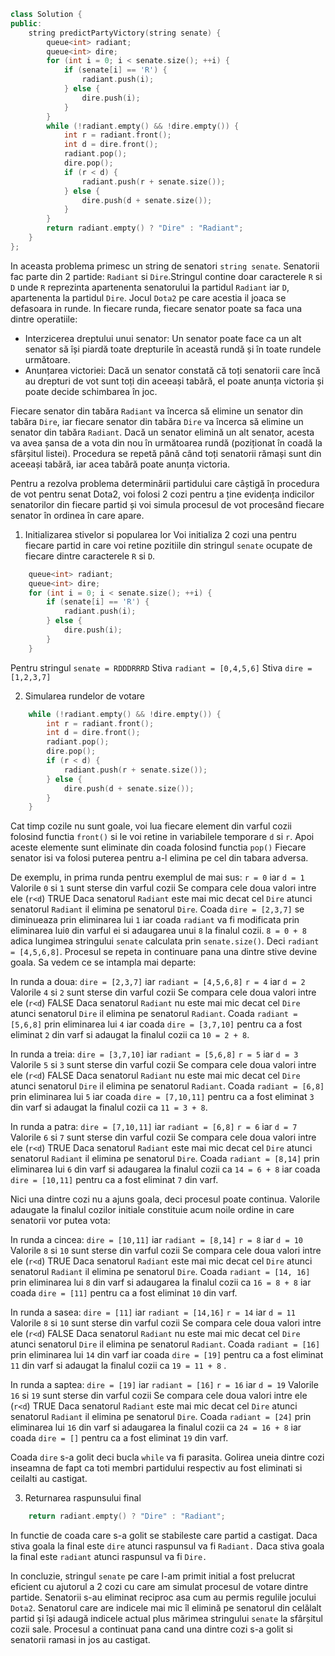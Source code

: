 ```cpp
class Solution {
public:
    string predictPartyVictory(string senate) {
        queue<int> radiant;
        queue<int> dire;
        for (int i = 0; i < senate.size(); ++i) {
            if (senate[i] == 'R') {
                radiant.push(i);
            } else {
                dire.push(i);
            }
        }
        while (!radiant.empty() && !dire.empty()) {
            int r = radiant.front();
            int d = dire.front();
            radiant.pop();
            dire.pop();
            if (r < d) {
                radiant.push(r + senate.size());
            } else {
                dire.push(d + senate.size());
            }
        }
        return radiant.empty() ? "Dire" : "Radiant";
    }
};

```

In aceasta problema primesc un string de senatori `string senate`.  Senatorii fac parte din 2 partide: `Radiant` si `Dire`.Stringul contine doar caracterele `R` si `D` unde `R` reprezinta apartenenta senatorului la partidul `Radiant` iar `D`, apartenenta la partidul `Dire`.
Jocul `Dota2` pe care acestia il joaca se defasoara in runde.
In fiecare runda, fiecare senator poate sa faca una dintre operatiile:
- Interzicerea dreptului unui senator: Un senator poate face ca un alt senator să își piardă toate drepturile în această rundă și în toate rundele următoare.
- Anunțarea victoriei: Dacă un senator constată că toți senatorii care încă au drepturi de vot sunt toți din aceeași tabără, el poate anunța victoria și poate decide schimbarea în joc.

Fiecare senator din tabăra `Radiant` va încerca să elimine un senator din tabăra `Dire`, iar fiecare senator din tabăra `Dire` va încerca să elimine un senator din tabăra `Radiant`.
Dacă un senator elimină un alt senator, acesta va avea șansa de a vota din nou în următoarea rundă (poziționat în coadă la sfârșitul listei).
Procedura se repetă până când toți senatorii rămași sunt din aceeași tabără, iar acea tabără poate anunța victoria.

Pentru a rezolva problema determinării partidului care câștigă în procedura de vot pentru senat Dota2, voi folosi 2 cozi pentru a ține evidența indicilor senatorilor din fiecare partid și voi simula procesul de vot procesând fiecare senator în ordinea în care apare.

1. Initializarea stivelor si popularea lor
Voi initializa 2 cozi una pentru fiecare  partid in care voi retine pozitiile din stringul `senate` ocupate de fiecare dintre caracterele `R` si `D`.

```cpp
    queue<int> radiant;
    queue<int> dire;
    for (int i = 0; i < senate.size(); ++i) {
        if (senate[i] == 'R') {
            radiant.push(i);
        } else {
            dire.push(i);
        }
    }
```
Pentru stringul `senate = RDDDRRRD`
Stiva `radiant = [0,4,5,6]`
Stiva `dire = [1,2,3,7]`

2. Simularea rundelor de votare

```cpp
    while (!radiant.empty() && !dire.empty()) {
        int r = radiant.front();
        int d = dire.front();
        radiant.pop();
        dire.pop();
        if (r < d) {
            radiant.push(r + senate.size());
        } else {
            dire.push(d + senate.size());
        }
    }

```

Cat timp cozile nu sunt goale, voi lua fiecare element din varful cozii folosind functia `front()` si le voi retine in variabilele temporare `d` si `r`.
Apoi aceste elemente sunt eliminate din coada folosind functia `pop()`
Fiecare senator isi va folosi puterea pentru a-l elimina pe cel din tabara adversa.

De exemplu, in prima runda pentru exemplul de mai sus:
`r = 0` iar `d = 1`
Valorile `0` si `1` sunt sterse din varful cozii
Se compara cele doua valori intre ele (`r<d`) TRUE
Daca senatorul `Radiant` este mai mic decat cel `Dire` atunci senatorul `Radiant` il elimina pe senatorul `Dire`.
Coada `dire = [2,3,7]` se diminueaza prin eliminarea lui `1` iar coada `radiant` va fi modificata prin eliminarea lui`0` din varful ei si adaugarea unui `8` la finalul cozii. `8 = 0 + 8` adica lungimea stringului `senate` calculata prin `senate.size()`. Deci `radiant = [4,5,6,8]`.
Procesul se repeta in continuare pana una dintre stive devine goala.
Sa vedem ce se intampla mai departe:

In runda a doua:
`dire = [2,3,7]` iar `radiant = [4,5,6,8]`
`r = 4` iar `d = 2`
Valorile `4` si `2` sunt sterse din varful cozii
Se compara cele doua valori intre ele (`r<d`) FALSE
Daca senatorul `Radiant` nu este mai mic decat cel `Dire` atunci senatorul `Dire` il elimina pe senatorul `Radiant`.
Coada `radiant = [5,6,8]` prin eliminarea lui `4` iar coada `dire = [3,7,10]` pentru ca a fost eliminat `2` din varf si adaugat la finalul cozii ca `10 = 2 + 8`.

In runda a treia:
`dire = [3,7,10]` iar `radiant = [5,6,8]`
`r = 5` iar `d = 3`
Valorile `5` si `3` sunt sterse din varful cozii
Se compara cele doua valori intre ele (`r<d`) FALSE
Daca senatorul `Radiant` nu este mai mic decat cel `Dire` atunci senatorul `Dire` il elimina pe senatorul `Radiant`.
Coada `radiant = [6,8]` prin eliminarea lui `5` iar coada `dire = [7,10,11]` pentru ca a fost eliminat `3` din varf si adaugat la finalul cozii ca `11 = 3 + 8`.

In runda a patra:
`dire = [7,10,11]` iar `radiant = [6,8]`
`r = 6` iar `d = 7`
Valorile `6` si `7` sunt sterse din varful cozii
Se compara cele doua valori intre ele (`r<d`) TRUE
Daca senatorul `Radiant` este mai mic decat cel `Dire` atunci senatorul `Radiant` il elimina pe senatorul `Dire`.
Coada `radiant = [8,14]` prin eliminarea lui `6` din  varf si adaugarea la finalul cozii ca `14 = 6 + 8` iar coada `dire = [10,11]` pentru ca a fost eliminat `7` din varf.

Nici una dintre cozi nu a ajuns goala, deci procesul poate continua. Valorile adaugate la finalul cozilor initiale constituie acum noile ordine in care senatorii vor putea vota:

In runda a cincea:
`dire = [10,11]` iar `radiant = [8,14]`
`r = 8` iar `d = 10`
Valorile `8` si `10` sunt sterse din varful cozii
Se compara cele doua valori intre ele (`r<d`) TRUE
Daca senatorul `Radiant` este mai mic decat cel `Dire` atunci senatorul `Radiant` il elimina pe senatorul `Dire`.
Coada `radiant = [14, 16]` prin eliminarea lui `8` din  varf si adaugarea la finalul cozii ca `16 = 8 + 8` iar coada `dire = [11]` pentru ca a fost eliminat `10` din varf.

In runda a sasea:
`dire = [11]` iar `radiant = [14,16]`
`r = 14` iar `d = 11`
Valorile `8` si `10` sunt sterse din varful cozii
Se compara cele doua valori intre ele (`r<d`) FALSE
Daca senatorul `Radiant` nu este mai mic decat cel `Dire` atunci senatorul `Dire` il elimina pe senatorul `Radiant`.
Coada `radiant = [16]` prin eliminarea lui `14` din  varf iar coada `dire = [19]` pentru ca a fost eliminat `11` din varf si adaugat la finalul cozii ca `19 = 11 + 8` .

In runda a saptea:
`dire = [19]` iar `radiant = [16]`
`r = 16` iar `d = 19`
Valorile `16` si `19` sunt sterse din varful cozii
Se compara cele doua valori intre ele (`r<d`) TRUE
Daca senatorul `Radiant` este mai mic decat cel `Dire` atunci senatorul `Radiant` il elimina pe senatorul `Dire`.
Coada `radiant = [24]` prin eliminarea lui `16` din  varf si adaugarea la finalul cozii ca `24 = 16 + 8` iar coada `dire = []` pentru ca a fost eliminat `19` din varf.


Coada `dire` s-a golit deci bucla `while` va fi parasita.
Golirea uneia dintre cozi inseamna de fapt ca toti membri partidului respectiv au fost eliminati si ceilalti au castigat.

3. Returnarea raspunsului final

```cpp
    return radiant.empty() ? "Dire" : "Radiant";
```

In functie de coada care s-a golit se stabileste care partid a castigat.
Daca stiva goala la final este `dire` atunci raspunsul va fi `Radiant.`
Daca stiva goala la final este `radiant` atunci raspunsul va fi `Dire.`

In concluzie, stringul `senate` pe care l-am primit initial a fost prelucrat eficient cu ajutorul a 2 cozi cu care am simulat procesul de votare dintre partide. Senatorii s-au eliminat reciproc asa cum au permis regulile jocului `Dota2`. Senatorul care are indicele mai mic îl elimină pe senatorul din celălalt partid și își adaugă indicele actual plus mărimea stringului `senate` la sfârșitul cozii sale. Procesul a continuat pana cand una dintre cozi s-a golit si senatorii ramasi in jos au castigat.